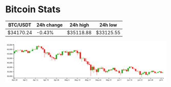 # Bitcoin Stats

BTC/USDT|24h change|24h high|24h low|
|---|---|---|---|
|$34170.24|-0.43%|$35118.88|$33125.55|

<img src="./chart.svg">
